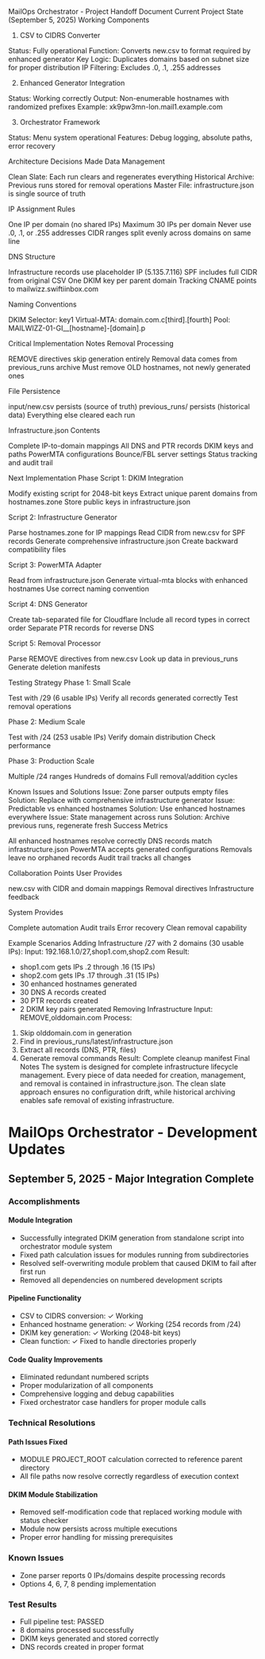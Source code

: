 MailOps Orchestrator - Project Handoff Document
Current Project State (September 5, 2025)
Working Components
1. CSV to CIDRS Converter

Status: Fully operational
Function: Converts new.csv to format required by enhanced generator
Key Logic: Duplicates domains based on subnet size for proper distribution
IP Filtering: Excludes .0, .1, .255 addresses

2. Enhanced Generator Integration

Status: Working correctly
Output: Non-enumerable hostnames with randomized prefixes
Example: xk9pw3mn-lon.mail1.example.com

3. Orchestrator Framework

Status: Menu system operational
Features: Debug logging, absolute paths, error recovery

Architecture Decisions Made
Data Management

Clean Slate: Each run clears and regenerates everything
Historical Archive: Previous runs stored for removal operations
Master File: infrastructure.json is single source of truth

IP Assignment Rules

One IP per domain (no shared IPs)
Maximum 30 IPs per domain
Never use .0, .1, or .255 addresses
CIDR ranges split evenly across domains on same line

DNS Structure

Infrastructure records use placeholder IP (5.135.7.116)
SPF includes full CIDR from original CSV
One DKIM key per parent domain
Tracking CNAME points to mailwizz.swiftiinbox.com

Naming Conventions

DKIM Selector: key1
Virtual-MTA: domain.com.c[third].[fourth]
Pool: MAILWIZZ-01-GI__[hostname]-[domain].p

Critical Implementation Notes
Removal Processing

REMOVE directives skip generation entirely
Removal data comes from previous_runs archive
Must remove OLD hostnames, not newly generated ones

File Persistence

input/new.csv persists (source of truth)
previous_runs/ persists (historical data)
Everything else cleared each run

Infrastructure.json Contents

Complete IP-to-domain mappings
All DNS and PTR records
DKIM keys and paths
PowerMTA configurations
Bounce/FBL server settings
Status tracking and audit trail

Next Implementation Phase
Script 1: DKIM Integration

Modify existing script for 2048-bit keys
Extract unique parent domains from hostnames.zone
Store public keys in infrastructure.json

Script 2: Infrastructure Generator

Parse hostnames.zone for IP mappings
Read CIDR from new.csv for SPF records
Generate comprehensive infrastructure.json
Create backward compatibility files

Script 3: PowerMTA Adapter

Read from infrastructure.json
Generate virtual-mta blocks with enhanced hostnames
Use correct naming convention

Script 4: DNS Generator

Create tab-separated file for Cloudflare
Include all record types in correct order
Separate PTR records for reverse DNS

Script 5: Removal Processor

Parse REMOVE directives from new.csv
Look up data in previous_runs
Generate deletion manifests

Testing Strategy
Phase 1: Small Scale

Test with /29 (6 usable IPs)
Verify all records generated correctly
Test removal operations

Phase 2: Medium Scale

Test with /24 (253 usable IPs)
Verify domain distribution
Check performance

Phase 3: Production Scale

Multiple /24 ranges
Hundreds of domains
Full removal/addition cycles

Known Issues and Solutions
Issue: Zone parser outputs empty files
Solution: Replace with comprehensive infrastructure generator
Issue: Predictable vs enhanced hostnames
Solution: Use enhanced hostnames everywhere
Issue: State management across runs
Solution: Archive previous runs, regenerate fresh
Success Metrics

All enhanced hostnames resolve correctly
DNS records match infrastructure.json
PowerMTA accepts generated configurations
Removals leave no orphaned records
Audit trail tracks all changes

Collaboration Points
User Provides

new.csv with CIDR and domain mappings
Removal directives
Infrastructure feedback

System Provides

Complete automation
Audit trails
Error recovery
Clean removal capability

Example Scenarios
Adding Infrastructure
/27 with 2 domains (30 usable IPs):
Input: 192.168.1.0/27,shop1.com,shop2.com
Result: 
- shop1.com gets IPs .2 through .16 (15 IPs)
- shop2.com gets IPs .17 through .31 (15 IPs)
- 30 enhanced hostnames generated
- 30 DNS A records created
- 30 PTR records created
- 2 DKIM key pairs generated
Removing Infrastructure
Input: REMOVE,olddomain.com
Process:
1. Skip olddomain.com in generation
2. Find in previous_runs/latest/infrastructure.json
3. Extract all records (DNS, PTR, files)
4. Generate removal commands
Result: Complete cleanup manifest
Final Notes
The system is designed for complete infrastructure lifecycle management. Every piece of data needed for creation, management, and removal is contained in infrastructure.json. The clean slate approach ensures no configuration drift, while historical archiving enables safe removal of existing infrastructure.

# MailOps Orchestrator - Development Updates

## September 5, 2025 - Major Integration Complete

### Accomplishments

#### Module Integration
- Successfully integrated DKIM generation from standalone script into orchestrator module system
- Fixed path calculation issues for modules running from subdirectories
- Resolved self-overwriting module problem that caused DKIM to fail after first run
- Removed all dependencies on numbered development scripts

#### Pipeline Functionality
- CSV to CIDRS conversion: ✓ Working
- Enhanced hostname generation: ✓ Working (254 records from /24)
- DKIM key generation: ✓ Working (2048-bit keys)
- Clean function: ✓ Fixed to handle directories properly

#### Code Quality Improvements
- Eliminated redundant numbered scripts
- Proper modularization of all components
- Comprehensive logging and debug capabilities
- Fixed orchestrator case handlers for proper module calls

### Technical Resolutions

#### Path Issues Fixed
- MODULE PROJECT_ROOT calculation corrected to reference parent directory
- All file paths now resolve correctly regardless of execution context

#### DKIM Module Stabilization
- Removed self-modification code that replaced working module with status checker
- Module now persists across multiple executions
- Proper error handling for missing prerequisites

### Known Issues
- Zone parser reports 0 IPs/domains despite processing records
- Options 4, 6, 7, 8 pending implementation

### Test Results
- Full pipeline test: PASSED
- 8 domains processed successfully
- DKIM keys generated and stored correctly
- DNS records created in proper format

